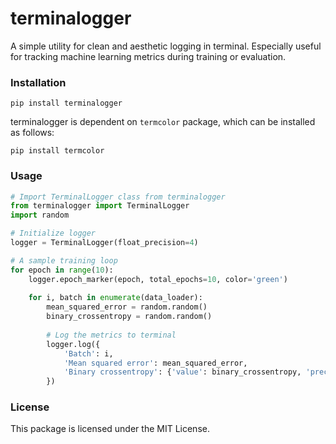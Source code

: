 # terminalogger

A simple utility for clean and aesthetic logging in terminal. Especially useful for tracking machine learning metrics during training or evaluation.

### Installation
```
pip install terminalogger
```
terminalogger is dependent on `termcolor` package, which can be installed as follows:
```
pip install termcolor
```

### Usage
```python
# Import TerminalLogger class from terminalogger
from terminalogger import TerminalLogger
import random

# Initialize logger
logger = TerminalLogger(float_precision=4)

# A sample training loop 
for epoch in range(10):
    logger.epoch_marker(epoch, total_epochs=10, color='green')
    
    for i, batch in enumerate(data_loader):
        mean_squared_error = random.random()
        binary_crossentropy = random.random()
        
        # Log the metrics to terminal
        logger.log({
            'Batch': i,
            'Mean squared error': mean_squared_error,
            'Binary crossentropy': {'value': binary_crossentropy, 'precision': 6}
        })
```

### License
This package is licensed under the MIT License.
